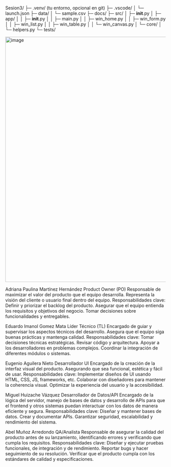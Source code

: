 
Sesion3/
├─ .venv/                      (tu entorno, opcional en git)
├─ .vscode/
│  └─ launch.json
├─ data/
│  └─ sample.csv
├─ docs/
├─ src/
│  ├─ __init__.py
│  ├─ app/
│  │  ├─ __init__.py
│  │  ├─ main.py
│  │  ├─ win_home.py
│  │  ├─ win_form.py
│  │  ├─ win_list.py
│  │  ├─ win_table.py
│  │  └─ win_canvas.py
│  └─ core/
│     └─ helpers.py
└─ tests/

<img width="1366" height="768" alt="image" src="https://github.com/user-attachments/assets/675dc28f-16fb-4048-a222-448a99019849" />

Adriana Paulina Martínez Hernández
Product Owner (PO)
Responsable de maximizar el valor del producto que el equipo desarrolla. 
Representa la visión del cliente o usuario final dentro del equipo.
Responsabilidades clave:
Definir y priorizar el backlog del producto.
Asegurar que el equipo entienda los requisitos y objetivos del negocio.
Tomar decisiones sobre funcionalidades y entregables.

Eduardo Imanol Gomez Mata
Líder Técnico (TL)
Encargado de guiar y supervisar los aspectos técnicos del desarrollo.
Asegura que el equipo siga buenas prácticas y mantenga calidad.
Responsabilidades clave:
Tomar decisiones técnicas estratégicas.
Revisar código y arquitectura.
Apoyar a los desarrolladores en problemas complejos.
Coordinar la integración de diferentes módulos o sistemas.

Eugenio Aguilera Nieto
Desarrollador UI
Encargado de la creación de la interfaz visual del producto.
Asegurando que sea funcional, estética y fácil de usar.
Responsabilidades clave:
Implementar diseños de UI usando HTML, CSS, JS, frameworks, etc.
Colaborar con diseñadores para mantener la coherencia visual.
Optimizar la experiencia del usuario y la accesibilidad.

Miguel Huizache Vázquez
Desarrollador de Datos/API
Encargado de la lógica del servidor, manejo de bases de datos y desarrollo de APIs para que el frontend y otros sistemas puedan interactuar con los datos de manera eficiente y segura.
Responsabilidades clave:
Diseñar y mantener bases de datos.
Crear y documentar APIs.
Garantizar seguridad, escalabilidad y rendimiento del sistema. 

Abel Muñoz Arredondo
QA/Analista
Responsable de asegurar la calidad del producto antes de su lanzamiento, identificando errores y verificando que cumpla los requisitos.
Responsabilidades clave:
Diseñar y ejecutar pruebas funcionales, de integración y de rendimiento.
Reportar bugs y hacer seguimiento de su resolución.
Verificar que el producto cumpla con los estándares de calidad y especificaciones.

